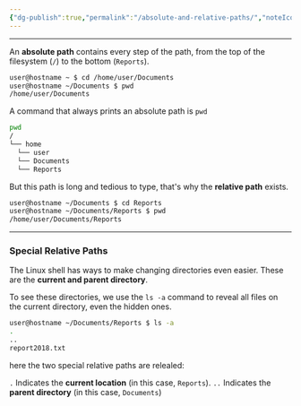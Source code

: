 ```yaml
---
{"dg-publish":true,"permalink":"/absolute-and-relative-paths/","noteIcon":"1"}
---
```


---
An **absolute path** contains every step of the path, from the top of the filesystem (`/`) to the bottom (`Reports`). 

```bash
user@hostname ~ $ cd /home/user/Documents
user@hostname ~/Documents $ pwd
/home/user/Documents
```

A command that always prints an absolute path is `pwd`

```bash
pwd
/
└── home
  └── user
  └── Documents
  └── Reports
```

But this path is long and tedious to type, that's why the **relative path** exists.

```bash
user@hostname ~/Documents $ cd Reports
user@hostname ~/Documents/Reports $ pwd
/home/user/Documents/Reports
```

---

### Special Relative Paths
The Linux shell has ways to make changing directories even easier. These are the **current and parent directory**.

To see these directories, we use the `ls -a` command to reveal all files on the current directory, even the hidden ones.

```bash
user@hostname ~/Documents/Reports $ ls -a
.
..
report2018.txt
```
here the two special relative paths are relealed:

`.`
Indicates the **current location** (in this case, `Reports`).
`..`
Indicates the **parent directory** (in this case, `Documents`)